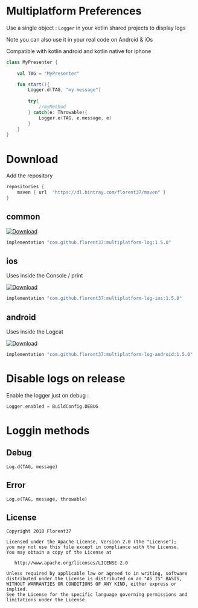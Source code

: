 # Multiplatform Preferences

Use a single object : `Logger` in your kotlin shared projects to display logs

Note you can also use it in your real code on Android & iOs

Compatible with kotlin android and kotlin native for iphone

```kotlin
class MyPresenter {
    
    val TAG = "MyPresenter"

    fun start(){
        Logger.d(TAG, "my message")
        
        try{
            //myMethod
        } catch(e: Throwable){
            Logger.e(TAG, e.message, e)
        }
    }
}
```


# Download

Add the repository
```groovy
repositories {
    maven { url  "https://dl.bintray.com/florent37/maven" }
}
```

## common

 [ ![Download](https://api.bintray.com/packages/florent37/maven/multiplatform-log/images/download.svg) ](https://bintray.com/florent37/maven/multiplatform-log/_latestVersion)
```groovy
implementation "com.github.florent37:multiplatform-log:1.5.0"
```

## ios

Uses inside the Console / print

 [ ![Download](https://api.bintray.com/packages/florent37/maven/multiplatform-log/images/download.svg) ](https://bintray.com/florent37/maven/multiplatform-log/_latestVersion)
```groovy
implementation "com.github.florent37:multiplatform-log-ios:1.5.0"
```

## android

Uses inside the Logcat

 [ ![Download](https://api.bintray.com/packages/florent37/maven/multiplatform-log/images/download.svg) ](https://bintray.com/florent37/maven/multiplatform-log/_latestVersion)
```groovy
implementation "com.github.florent37:multiplatform-log-android:1.5.0"
```

# Disable logs on release

Enable the logger just on debug :

```kotlin
Logger.enabled = BuildConfig.DEBUG
```

# Loggin methods

## Debug

`Log.d(TAG, message)`

## Error

`Log.e(TAG, message, throwable)`
 
## License
        
    Copyright 2018 Florent37
    
    Licensed under the Apache License, Version 2.0 (the "License");
    you may not use this file except in compliance with the License.
    You may obtain a copy of the License at
    
       http://www.apache.org/licenses/LICENSE-2.0
    
    Unless required by applicable law or agreed to in writing, software
    distributed under the License is distributed on an "AS IS" BASIS,
    WITHOUT WARRANTIES OR CONDITIONS OF ANY KIND, either express or implied.
    See the License for the specific language governing permissions and
    limitations under the License.
